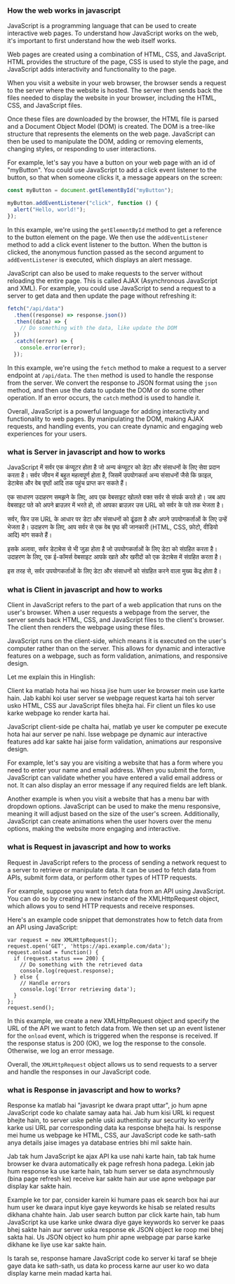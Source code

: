### How the web works in javascript

JavaScript is a programming language that can be used to create interactive web pages. To understand how JavaScript works on the web, it's important to first understand how the web itself works.

Web pages are created using a combination of HTML, CSS, and JavaScript. HTML provides the structure of the page, CSS is used to style the page, and JavaScript adds interactivity and functionality to the page.

When you visit a website in your web browser, the browser sends a request to the server where the website is hosted. The server then sends back the files needed to display the website in your browser, including the HTML, CSS, and JavaScript files.

Once these files are downloaded by the browser, the HTML file is parsed and a Document Object Model (DOM) is created. The DOM is a tree-like structure that represents the elements on the web page. JavaScript can then be used to manipulate the DOM, adding or removing elements, changing styles, or responding to user interactions.

For example, let's say you have a button on your web page with an id of "myButton". You could use JavaScript to add a click event listener to the button, so that when someone clicks it, a message appears on the screen:

```javascript
const myButton = document.getElementById("myButton");

myButton.addEventListener("click", function () {
  alert("Hello, world!");
});
```

In this example, we're using the `getElementById` method to get a reference to the button element on the page. We then use the `addEventListener` method to add a click event listener to the button. When the button is clicked, the anonymous function passed as the second argument to `addEventListener` is executed, which displays an alert message.

JavaScript can also be used to make requests to the server without reloading the entire page. This is called AJAX (Asynchronous JavaScript and XML). For example, you could use JavaScript to send a request to a server to get data and then update the page without refreshing it:

```javascript
fetch("/api/data")
  .then((response) => response.json())
  .then((data) => {
    // Do something with the data, like update the DOM
  })
  .catch((error) => {
    console.error(error);
  });
```

In this example, we're using the `fetch` method to make a request to a server endpoint at `/api/data`. The `then` method is used to handle the response from the server. We convert the response to JSON format using the `json` method, and then use the data to update the DOM or do some other operation. If an error occurs, the `catch` method is used to handle it.

Overall, JavaScript is a powerful language for adding interactivity and functionality to web pages. By manipulating the DOM, making AJAX requests, and handling events, you can create dynamic and engaging web experiences for your users.

### what is Server in javascript and how to works

JavaScript में सर्वर एक कंप्यूटर होता है जो अन्य कंप्यूटर को डेटा और संसाधनों के लिए सेवा प्रदान करता है। सर्वर जीवन में बहुत महत्वपूर्ण होता है, जिसमें उपयोगकर्ता अन्य संसाधनों जैसे कि फ़ाइल, डेटाबेस और वेब पृष्ठों आदि तक पहुंच प्राप्त कर सकते हैं।

एक साधारण उदाहरण समझने के लिए, आप एक वेबसाइट खोलते वक्त सर्वर से संपर्क करते हो। जब आप वेबसाइट पते को अपने ब्राउज़र में भरते हो, तो आपका ब्राउज़र उस URL को सर्वर के पते तक भेजता है।

सर्वर, फिर उस URL के आधार पर डेटा और संसाधनों को ढूंढता है और अपने उपयोगकर्ताओं के लिए उन्हें भेजता है। उदाहरण के लिए, आप सर्वर से एक वेब पृष्ठ की जानकारी (HTML, CSS, फ़ोटो, वीडियो आदि) मांग सकते हैं।

इसके अलावा, सर्वर डेटाबेस से भी जुड़ा होता है जो उपयोगकर्ताओं के लिए डेटा को संग्रहित करता है। उदाहरण के लिए, एक ई-कॉमर्स वेबसाइट आपके खाते और खरीदों को एक डेटाबेस में संग्रहित करता है।

इस तरह से, सर्वर उपयोगकर्ताओं के लिए डेटा और संसाधनों को संग्रहित करने वाला मुख्य केंद्र होता है।

### what is Client in javascript and how to works

Client in JavaScript refers to the part of a web application that runs on the user's browser. When a user requests a webpage from the server, the server sends back HTML, CSS, and JavaScript files to the client's browser. The client then renders the webpage using these files.

JavaScript runs on the client-side, which means it is executed on the user's computer rather than on the server. This allows for dynamic and interactive features on a webpage, such as form validation, animations, and responsive design.

Let me explain this in Hinglish:

Client ka matlab hota hai wo hissa jise hum user ke browser mein use karte hain. Jab kabhi koi user server se webpage request karta hai toh server usko HTML, CSS aur JavaScript files bhejta hai. Fir client un files ko use karke webpage ko render karta hai.

JavaScript client-side pe chalta hai, matlab ye user ke computer pe execute hota hai aur server pe nahi. Isse webpage pe dynamic aur interactive features add kar sakte hai jaise form validation, animations aur responsive design.

For example, let's say you are visiting a website that has a form where you need to enter your name and email address. When you submit the form, JavaScript can validate whether you have entered a valid email address or not. It can also display an error message if any required fields are left blank.

Another example is when you visit a website that has a menu bar with dropdown options. JavaScript can be used to make the menu responsive, meaning it will adjust based on the size of the user's screen. Additionally, JavaScript can create animations when the user hovers over the menu options, making the website more engaging and interactive.

### what is Request in javascript and how to works

Request in JavaScript refers to the process of sending a network request to a server to retrieve or manipulate data. It can be used to fetch data from APIs, submit form data, or perform other types of HTTP requests.

For example, suppose you want to fetch data from an API using JavaScript. You can do so by creating a new instance of the XMLHttpRequest object, which allows you to send HTTP requests and receive responses.

Here's an example code snippet that demonstrates how to fetch data from an API using JavaScript:

```
var request = new XMLHttpRequest();
request.open('GET', 'https://api.example.com/data');
request.onload = function() {
  if (request.status === 200) {
    // Do something with the retrieved data
    console.log(request.response);
  } else {
    // Handle errors
    console.log('Error retrieving data');
  }
};
request.send();
```

In this example, we create a new XMLHttpRequest object and specify the URL of the API we want to fetch data from. We then set up an event listener for the `onload` event, which is triggered when the response is received. If the response status is 200 (OK), we log the response to the console. Otherwise, we log an error message.

Overall, the `XMLHttpRequest` object allows us to send requests to a server and handle the responses in our JavaScript code.

### what is Response in javascript and how to works?

Response ka matlab hai "javasript ke dwara prapt uttar", jo hum apne JavaScript code ko chalate samay aata hai. Jab hum kisi URL ki request bhejte hain, to server uske pehle uski authenticity aur security ko verify karke usi URL par corresponding data ka response bhejta hai. Is response mei hume us webpage ke HTML, CSS, aur JavaScript code ke sath-sath anya details jaise images ya database entries bhi mil sakte hain.

Jab tak hum JavaScript ke ajax API ka use nahi karte hain, tab tak hume browser ke dvara automatically ek page refresh hona padega. Lekin jab hum response ka use karte hain, tab hum server se data asynchrnously (bina page refresh ke) receive kar sakte hain aur use apne webpage par display kar sakte hain.

Example ke tor par, consider karein ki humare paas ek search box hai aur hum user ke dwara input kiye gaye keywords ke hisab se related results dikhana chahte hain. Jab user search button par click karte hain, tab hum JavaScript ka use karke unke dwara diye gaye keywords ko server ke paas bhej sakte hain aur server uska response ek JSON object ke roop mei bhej sakta hai. Us JSON object ko hum phir apne webpage par parse karke dikhane ke liye use kar sakte hain.

Is tarah se, response hamare JavaScript code ko server ki taraf se bheje gaye data ke sath-sath, us data ko process karne aur user ko wo data display karne mein madad karta hai.
